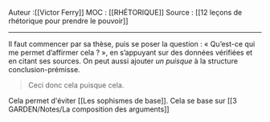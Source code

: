 
Auteur :[[Victor Ferry]]
MOC : [[RHÉTORIQUE]]
Source : [[12 leçons de rhétorique pour prendre le pouvoir]]
***

Il faut commencer par sa thèse, puis se poser la question : « Qu’est-ce qui me permet d’affirmer cela ? », en s’appuyant sur des données vérifiées et en citant ses sources.
On peut aussi ajouter *un puisque* à la structure conclusion-prémisse.
> Ceci donc cela puisque cela.  

Cela permet d'éviter [[Les sophismes de base]].
Cela se base sur [[3 GARDEN/Notes/La composition des arguments]]